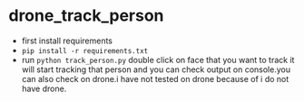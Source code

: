 # drone_track_person
- first install requirements
-  `pip install -r requirements.txt`
- run `python track_person.py` double click on face that you want
to track it will start tracking that person and you can check output
  on console.you can also check on drone.i have not tested on drone because of
  i do not have drone.